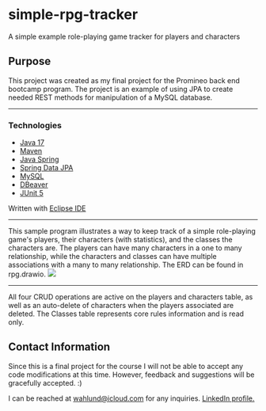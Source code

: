 # simple-rpg-tracker
 
A simple example role-playing game tracker for players and characters

## Purpose ##
This project was created as my final project for the Promineo back end bootcamp program.  The project is an example of using JPA to create needed REST methods for manipulation of a MySQL database.

----------
### Technologies ###
- [Java 17](https://www.java.com/en/)
- [Maven](https://maven.apache.org/)
- [Java Spring ](https://spring.io/)
- [Spring Data JPA](https://spring.io/projects/spring-data-jpa)
- [MySQL](https://www.mysql.com/)
- [DBeaver](https://dbeaver.io/)
- [JUnit 5](https://junit.org/junit5/)

Written with [Eclipse IDE](https://www.eclipse.org/ide/)

----------
This sample program illustrates a way to keep track of a simple role-playing game's players, their characters (with statistics), and the classes the characters are.  The players can have many characters in a one to many relationship, while the characters and classes can have multiple associations with a many to many relationship.  The ERD can be found in rpg.drawio.
![](https://screenrec.com/share/RSBeiDwsh6)

----------
All four CRUD operations are active on the players and characters table, as well as an auto-delete of characters when the players associated are deleted.  The Classes table represents core rules information and is read only.
## Contact Information ##
Since this is a final project for the course I will not be able to accept any code modifications at this time.  However, feedback and suggestions will be gracefully accepted.  :)

I can be reached at wahlund@icloud.com for any inquiries.
[LinkedIn profile.](https://www.linkedin.com/in/collinwahlund/)
